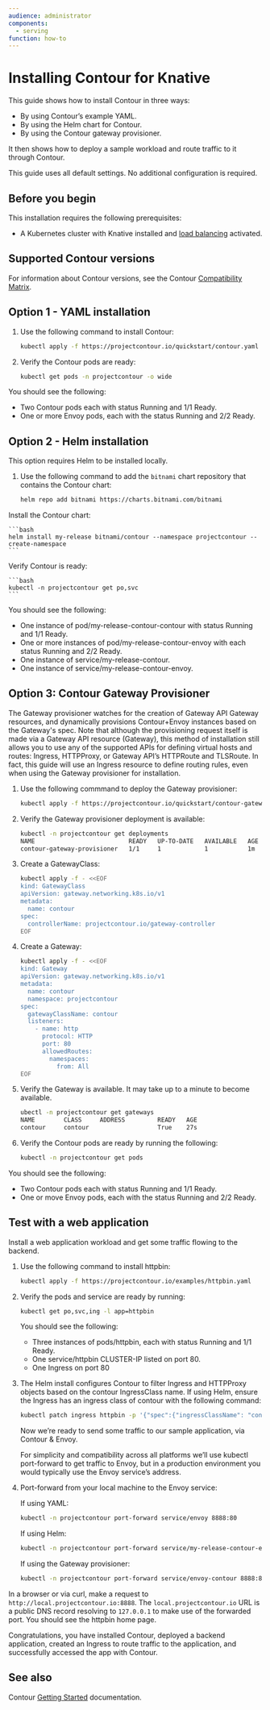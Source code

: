```yaml
---
audience: administrator
components:
  - serving
function: how-to
---
```


# Installing Contour for Knative

This guide shows how to install Contour in three ways:

- By using Contour’s example YAML.
- By using the Helm chart for Contour.
- By using the Contour gateway provisioner.

It then shows how to deploy a sample workload and route traffic to it through Contour.

This guide uses all default settings. No additional configuration is required.

## Before you begin

This installation requires the following prerequisites:

- A Kubernetes cluster with Knative installed and [load balancing](../serving/load-balancing/README.md) activated.

## Supported Contour versions

For information about Contour versions, see the Contour [Compatibility Matrix](https://projectcontour.io/resources/compatibility-matrix/).

## Option 1 - YAML installation

1. Use the following command to install Contour:

    ```bash
    kubectl apply -f https://projectcontour.io/quickstart/contour.yaml
    ```

1. Verify the Contour pods are ready:

    ```bash
    kubectl get pods -n projectcontour -o wide
    ```

You should see the following:

- Two Contour pods each with status Running and 1/1 Ready.
- One or more Envoy pods, each with the status Running and 2/2 Ready.

## Option 2 - Helm installation

This option requires Helm to be installed locally.

1. Use the following command to add the `bitnami` chart repository that contains the Contour chart:

    ```bash
    helm repo add bitnami https://charts.bitnami.com/bitnami
    ```

Install the Contour chart:

    ```bash
    helm install my-release bitnami/contour --namespace projectcontour --create-namespace
    ```

Verify Contour is ready:

    ```bash
    kubectl -n projectcontour get po,svc
    ```

You should see the following:

- One instance of pod/my-release-contour-contour with status Running and 1/1 Ready.
- One or more instances of pod/my-release-contour-envoy with each status Running and 2/2 Ready.
- One instance of service/my-release-contour.
- One instance of service/my-release-contour-envoy.

## Option 3: Contour Gateway Provisioner

The Gateway provisioner watches for the creation of Gateway API Gateway resources, and dynamically provisions Contour+Envoy instances based on the Gateway's spec. Note that although the provisioning request itself is made via a Gateway API resource (Gateway), this method of installation still allows you to use any of the supported APIs for defining virtual hosts and routes: Ingress, HTTPProxy, or Gateway API’s HTTPRoute and TLSRoute. In fact, this guide will use an Ingress resource to define routing rules, even when using the Gateway provisioner for installation.

1. Use the following commmand to deploy the Gateway provisioner:

    ```bash
    kubectl apply -f https://projectcontour.io/quickstart/contour-gateway-provisioner.yaml
    ```

1. Verify the Gateway provisioner deployment is available:

    ```bash
    kubectl -n projectcontour get deployments
    NAME                          READY   UP-TO-DATE   AVAILABLE   AGE
    contour-gateway-provisioner   1/1     1            1           1m
    ```

1. Create a GatewayClass:

    ```bash
    kubectl apply -f - <<EOF
    kind: GatewayClass
    apiVersion: gateway.networking.k8s.io/v1
    metadata:
      name: contour
    spec:
      controllerName: projectcontour.io/gateway-controller
    EOF
    ```

1. Create a Gateway:

    ```bash
    kubectl apply -f - <<EOF
    kind: Gateway
    apiVersion: gateway.networking.k8s.io/v1
    metadata:
      name: contour
      namespace: projectcontour
    spec:
      gatewayClassName: contour
      listeners:
        - name: http
          protocol: HTTP
          port: 80
          allowedRoutes:
            namespaces:
              from: All
    EOF
    ```

1. Verify the Gateway is available. It may take up to a minute to become available.

    ```bash
    ubectl -n projectcontour get gateways
    NAME        CLASS     ADDRESS         READY   AGE
    contour     contour                   True    27s
    ```

1. Verify the Contour pods are ready by running the following:

    ```bash
    kubectl -n projectcontour get pods
    ```

You should see the following:

- Two Contour pods each with status Running and 1/1 Ready.
- One or move Envoy pods, each with the status Running and 2/2 Ready.

## Test with a web application

Install a web application workload and get some traffic flowing to the backend.

1. Use the following command to install httpbin:

    ```bash
    kubectl apply -f https://projectcontour.io/examples/httpbin.yaml
    ```

1. Verify the pods and service are ready by running:

    ```bash
    kubectl get po,svc,ing -l app=httpbin
    ```

    You should see the following:

    - Three instances of pods/httpbin, each with status Running and 1/1 Ready.
    - One service/httpbin CLUSTER-IP listed on port 80.
    - One Ingress on port 80
  
1. The Helm install configures Contour to filter Ingress and HTTPProxy objects based on the contour IngressClass name. If using Helm, ensure the Ingress has an ingress class of contour with the following command:

    ```bash
    kubectl patch ingress httpbin -p '{"spec":{"ingressClassName": "contour"}}'
    ```

    Now we’re ready to send some traffic to our sample application, via Contour & Envoy.

    For simplicity and compatibility across all platforms we’ll use kubectl port-forward to get traffic to Envoy, but in a production environment you would typically use the Envoy service’s address.

1. Port-forward from your local machine to the Envoy service:

    If using YAML:

    ```bash
    kubectl -n projectcontour port-forward service/envoy 8888:80
    ```

    If using Helm:

    ```bash
    kubectl -n projectcontour port-forward service/my-release-contour-envoy 8888:80
    ```

    If using the Gateway provisioner:

    ```bash
    kubectl -n projectcontour port-forward service/envoy-contour 8888:80
    ```

In a browser or via curl, make a request to `http://local.projectcontour.io:8888`. The `local.projectcontour.io` URL is a public DNS record resolving to `127.0.0.1` to make use of the forwarded port. You should see the httpbin home page.

Congratulations, you have installed Contour, deployed a backend application, created an Ingress to route traffic to the application, and successfully accessed the app with Contour.

## See also

Contour [Getting Started](https://projectcontour.io/getting-started/) documentation.
